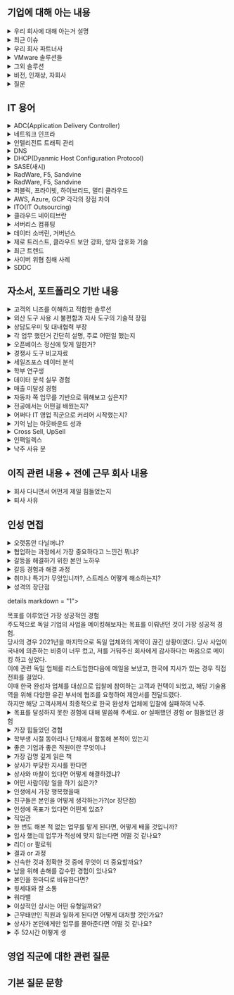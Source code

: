 ## 기업에 대해 아는 내용

<details markdown = "1">
<summary>우리 회사에 대해 아는거 설명</summary>
오픈베이스는 글로벌 No.1 솔루션들과 자체 노하우를 기반으로 하이브리드 클라우드 및 클라우드 시큐리티의 컨설팅, 설계, 구축, 빌링까지 토탈 서비스를 제공하는 기업입니다.<br>
주요 사업 부문으로는 하이브리드 및 멀티클라우드, 네트워크 보안 솔루션, ADC 및 네트워크 인프라, ITO 서비스를 제공 드리고 있습니다.
여기서 클라우드 솔루션 같은 경우에는 오픈베이스만의 전문 기술력과 인력을 기반으로 고객분들의 워크로드를 정확하게 파악하고, AWS, 애저, 브로드컴(여기 속한 VMWare는 프라이빗 클라우드 선두), 네이버 클라우와 같이 업계 선두 기업과의 파트너십을 체결하여 퍼블릭과 프라이빗을 아우르는 서비스를 제공드리고 있습니다.<br> 
<br>
(컨설팅 및 마이그레이션 서비스, 브로드컴의 VMWare VSphere(데이터 센터를 클라우드 컴퓨팅 인프라로 전환하는 솔루션),NSX(Vmware의 네트워크 가상화 및 보안 플랫폼), VSAN(로컬 물리 스토리지를 가상화하여, 스토리지 풀로 변환), ARIA(AI 지원 인프라 및 App), 탄주(멀티 클라우드 애플리케이션 개발 및 배포 플랫폼) 판매. F5 사의 Big ip(하이브리드 및 멀티클라우드 환경에서의 보안과 가용성 보장 솔루션), AWS 컨설팅 및 구축 사업, 알트 로직 사의 MDR(Managed Detection and REsponse) 서비스 판매. SaaS 환경의 기업 데이터 보호를 위한 FortiCASB 판매 등<br>
<br>
보안 솔루션은 빠르게 변화하는 보안 위협에 대응하기 위해 Anti-APT나 Anti-DDoS, WAF,SSL 암복호화, 웹 어플리케이션 공격 방어와 같은 솔루션을 제공드리고 있습니다. 특히 Fortinet(포티넷), Trellix(트렐릭스), Logpresso와 같은 우수한 벤더들과 협력하여 고객분들에게 맞춤형 보안 컨설팅 및 기술 지원 서비스를 제공하고 있습니다.
<br>
(수산 아이엔티의 암호화 트래픽 추적 솔루션과, 시스코 솔루션도 판다)<br>
<br>
네트워크 인프라 분야에서는 국내 최초로 ADC 사업을 시작한 경험과 역량을 기반으로, L2부터 L7까지 전반적인 네트워크 인프라 솔루션과 인텔리전트 트래픽 관리, 그리고 SASE(새시) 같은 최신 보안 기술까지 종합적으로 제공드리고 있습니다<br> 
특히 네트워크 솔루션 공급 관련해서는 라드웨어, F5, Sandvine와 같은 글로벌 파트너와 함께 맞춤형 서비스를 제공드리고 있습니다.<br>
<br>
ITO 서비스는 오픈베이스만의 ITO 방법론과 노하우를 기반으로, 국제 표준에 적합할 뿐만아니라 효율적이고 안정된 서비스를 제공드리고 있습니다.<br> 
<br>
이 외에도 오픈베이스만의 기술력을 기반으로 ADC를 통합적으로 관리할 수 있는 ADCSmart, APT 탐지 시스템과의 연동을 통해 위협 정보를 실시간으로 공유 및 관리할 수 있는 TARGOS(타르고스),그리고 AI를 접목한 원격 보안관제 서비스를 제공하고 있습니다.<br>
<br>
</details>

<details markdown = "1">
<summary>최근 이슈</summary>
AI 접목한 보안관제 서비스를 올해 1월 부터 제공<br>
-> 단순 로그 모니터링 넘어, AI 기반 이상행위 탐지 기술과 SIEM(씨엠, 보안 정보 및 이벤트 관리) 활용해 데이터 중앙에서 통합 분석<br>
<br>
라드웨어 아시아 태평양 지역 최고 파트너 상<br>
작년 AI 바우처 지원사업 우수 등급<br>
-> 인텔리전스 플랫폼에 모니터랩이라는 회사의 웹 공격 탐지 모듈 연동을 통한 보안 관제 고도화<br>
<br>

</details>


<details markdown = "1">
<summary>우리 회사 파트너사</summary>
퍼블릭 클라우드 부문 : AWS, 애저, 네이버 및 케이티 클라우드<br>
프라이빗 클라우드 부문 : VMware, Dell 테크놀로지스<br>
보안 쪽 관련해서는 카본 블렉이나, 포티넷, 얼럿 로직 제품들 판매<br>
</details>

<details markdown = "1">
<summary>VMware 솔루션들</summary>
VSphere는 서버 가상화를 통해 클라우드 인프라로 전환하는 것을 돕는 도구<br>
VSAN : 로컬 디스크를 합하여 공유 스토리지를 구성하는 서비스<br>
NSX : 가상화별 세분화된 보안을 제공하는 서비스<br>
VMware Log insight : 인프라 및 App 위한 지능형 로그 관리<br>
VRealize Network Insight : 물리적 가상 네트워크 통합하고 가시성 확보, 성능 및 가용성 개선에 도움주는 서비스<br>
VRealize Automation : 서버 자동화 및 프로비저닝 속도 향상<br>
VMWare Tanzu : 컨테이너·쿠버네티스를 중심으로 멀티클라우드 앱 개발·운영을 지원하는 플랫폼<br> 
VMware Horizon : VDI(가상 데스크톱 인프라) 통한 업무 연속성 및 가상화 인프라 풀스택 제공<br>  
<br>
</details>

<details markdown = "1">
<summary>그외 솔루션</summary>
SD-WAN 분야 리더 VelouCloud 제품 판매 (VMware SD-WAN의 구성요소, 소프트웨어로 트래픽을 제어하고 최적화하는 차세대 WAN(광역 네트워크 기술) 기술)<br>
WorkSpace One : 디바이스 통합 보안관리 및 어플 관리 <br>
Carbon Black 제품 : 클라우드 네이티브 엔드포인트 보호 분야 리더<br>
포티넷 제품 : 차세대 보안 솔루션 제공<br>
얼럿 로직 제품 : MDR 선두 주자로, 차세대 위협 관리 시스템 제공<br>
<br>
</details>

<details markdown = "1">
<summary>비전, 인재상, 자회사</summary>
고객의 디지털 전환 여정과 성공을 함께하는 기업으로 고객의 행복과 성장을 도우며 사회적 가치를 창출한다.<br>
고객 중심, 실행, 신용<br>
데이터 전문기업 데이터솔루션, 보안 관련 전문 기업인 시큐웨이브, 그리고 오픈 인텔스가 있음<br>
</details>

<details markdown = "1">
<summary>질문</summary>
제가 이일 맡는다면 어떤 솔루션을 주로 담당할지?<br>
기업 영업 본부, 금융영업 본부, 전략보안영업 본부, CNS(Cloud & Network Service) 영업 본부, 디지털 영업 본부, SDI 영업 본부<br>
</details>

## IT 용어
<details markdown = "1">
<summary>ADC(Application Delivery Controller)</summary>
애플리케이션의 트래픽을 지능적으로 분산,보안,최적화하는 장비나 소프트웨어(일종의 고급 로드 밸런서)<br>
-> L4, L7 로드밸런싱, SSL 종료, 애플리케이션 가속화(캐싱,압축), App의 방화벽 연계, 헬스체킹 및 모니터링<br>
<br>
</details>

<details markdown = "1">
<summary>네트워크 인프라</summary>
데이터 통신을 가능하게 하는 장비의 집합)<br>
-> 라우터(IP 주소를 기반으로 패킷을 목적지에 전달, 다른 네트워크 끼리 연결 담당)<br>
, 스위치(MAC 주소를 기반으로 패킷을 목적지에 전달, 같은 네트워크 안의 장비끼리 데이터 교환)<br>
,방화벽, 무선 AP, 케이블, 네트워크 보안장비 등<br>
<br>
</details>

<details markdown = "1">
<summary>인텔리전트 트래픽 관리</summary>
트래픽을 단순히 분산하는 것이 아니라, 종류 우선순위 패턴 분석해서 지능적으로 처리<br>
<br>
</details>

<details markdown = "1">
<summary>DNS</summary>
도메인 이름을 IP로 변환<br>
</details>

<details markdown = "1">
<summary>DHCP(Dyanmic Host Configuration Protocol)</summary>
네트워크에 연결된 장치들에게 IP 주소와 기타 네트워크 설정을 자동으로 할당하는 프로토콜
</details>

<details markdown = "1">
<summary>SASE(새시)</summary>
네트워크와 보안 기능을 클라우드 기반으로 통합해서, 사용자나 디바이스가 어디에 있든지 엣지 지점을 통해서 안전하고 빠르게 APP에 접근할 수 있도록 해주는 아키택처
</details>

<details markdown = "1">
<summary>RadWare, F5, Sandvine</summary>
라드웨어, 에프파이브, 샌드바인 모두 글로벌 SW 회사<br>
라드웨어는 데이터센터 용 애플리케이션 보안 및 전송 솔루션 분야 글로벌 리더(디도스, 애플리케이션 보안)<br>
에프파이브는 로드밸런싱 관련 솔루션 글로벌 리더(대표 제품 : BIG IP)<br>
샌드바인은 네트워크 트래픽 분석이나 제어 관련 글로벌 리더<br>
</details>

<details markdown = "1">
<summary>RadWare, F5, Sandvine</summary>
라드웨어, 에프파이브, 샌드바인 모두 글로벌 SW 회사<br>
라드웨어는 데이터센터 용 애플리케이션 보안 및 전송 솔루션 분야 글로벌 리더(디도스, 애플리케이션 보안)<br>
에프파이브는 로드밸런싱 관련 솔루션 글로벌 리더(대표 제품 : BIG IP)<br>
샌드바인은 네트워크 트래픽 분석이나 제어 관련 글로벌 리더<br>
</details>

<details markdown = "1">
<summary>퍼블릭, 프라이빗, 하이브리드, 멀티 클라우드</summary>
퍼블릭은 AWS,애저,GCP와 같은 CSP가 인터넷을 통해 리소스를 제공하는 클라우드를 뜻합니다.<br>
-> 보통 스타트업, 빠르게 실험 배포 해야되는 경우. 대규모 사용자 트래픽 대응하거나, 계절/이벤트 성 수요 변화가 큰 서비스<br>
<br>
프라이빗은 온프레미스나 전용 데이터 센터 위에 구성하여, 한 조직이 전용으로 쓰는 클라우드 환경<br>
-> 독립되어 있어 보안이나 컴플라이언스 강화 기능(금융 국방 공공 등)<br>
<br>
하이브리드 클라우드는 퍼블릭 프라이빗 클라우드를 연동해서 구성한 환경(필요한 부분 퍼블릭, 민감한 부분은 프라이빗)<br>
-> 유연성(급한 워크로드는 퍼블릭, 보안 데이터는 프라이빗)<br>
-> 온프레미스 자산이 많아서 한번에 못 옮길때, 민감 데이터 내부에 비 핵심 데이터는 퍼블릭에, 컴플라이언스 요구와 클라우드 만의 장점을 동시에 활용 하고자 할때<br>
<br>
멀티 클라우드는 2개 이상의 퍼블릭 클라우드 결합해서 사용<br>
-> 클라우드 상에 HA(고가용성) 구성, CSP 특장점 들을 결합, 여러 CSP에서 최고의 가격대비 성능의 조합 사용<br>
<br>
하이브리드 멀티 클라우드는 여러 퍼블릭 클라우드와 프라이빗 클라우드를 조합해서 사용하는 클라우드 환경<br>
</details>

<details markdown = "1">
<summary>AWS, Azure, GCP 각각의 장점 차이</summary>
AWS는 인프라에 강하고, 애저는 인증 및 호환, GCP는 빅데이터나 AI 관련 해서 장점을 가짐<br>
-> 클라우드 도입 시 가장 중요한 것은 워크로드(애플리케이션)의 특성을 정확히 파악(DB, App, 서비스 등)<br>
-> 구동 방식에 따라 어떤 인스턴스 타입을 사용하고, 네트워크 구성은 어떻게 하고, 스토리지 성능/용량은 어느 정도가 적합하고, 보안 컴플라이언스 요구는 어떤지 완전 달라짐<br>
-> ex) 트래픽이 폭주하는 경우 여러 AZ 배포로 고 가용성, 빠른 오토스케일링, 데이터 오래 저장하는 백업 시스템은 저비용 스토리지(S3 Glacier) 사용 등<br>
</details>

<details markdown = "1">
<summary>ITO(IT Outsourcing)</summary>
기업의 IT 자원(인력,시스템,운영)을 외부 업체에 위탁하는 것<br>
-> 최적화된 IT 프로세스 기반의 운영, IT 기획 및 고도화 방향 수립, 전문 관리 시스템을 활용한 표준화된 서비스 수행, 클라우드 운영 서비스<br>
-> SI나 진단 컨설팅, IT 서비스 통합 관제 구축<br>
</details>

<details markdown = "1">
<summary>클라우드 네이티브란</summary>
클라우드 호나경에서 최적의 성능과 유연성을 발휘하도록 설계된 애플리케이션 개발 및 운영 <br>
-> 핵심 특징으로는 MSA, 컨테이너, CI/CD 파이프라인, 자동 확장, 장애 복구, 무중단 배포<br>
</details>

<details markdown = "1">
<summary>서버리스 컴퓨팅</summary>
개발자가 서버 인프라에 신경을 쓰지않고, 비즈니스 로직 작성에 집중하는 그런 일종의 아키텍처<br>
</details>

<details markdown = "1">
<summary>데이터 소버린, 거버넌스</summary>
소버린은 데이터 주권으로, 데이터가 저장된 물리적 국가의 법과 규제에 따라야 한다는 뜻.<br>
거버넌스는 데이터의 품질 관리, 접근 권한, 보안 같은 것을 정하고 유지하는 정책과 절차<br>
</details>

<details markdown = "1">
<summary>제로 트러스트, 클라우드 보안 강화, 양자 암호화 기술 </summary>
1. 네트워크의 안에 있든 밖에 있든, 무조건 검증하고 최소한의 권한만 부여한다는 개념<br>
-> 재택 근무, 클라우드 환경에 필수적인 보안 개념으로 VPN 처럼 네트워크 내부를 안전하다 가정하는 기존 모델을 보완한 모델<br>
<br>
2. 클라우드 보안 강화는, 퍼블릭 하이브리드 멀티클라우드 환경에서 데이터, 워크로드, 계정 접근, 네트워크까지 종합적으로 보안하는 것<br>
-> 데이터 암호화, 접근제어(IAM, MFA), 로그 모니터링, 워크로드 보안(서버리스 컨테이너 포함)<br>
<br>
3. 양자 역학 원리 통해 이론적으로 해킹 불가능한 암호 체계 구축<br>
</details>

<details markdown = "1">
<summary>최근 트렌드</summary>
DX가 가속화되면서 AI, 빅데이터, 클라우드 기반 비즈니스 혁신이 활발해짐.<br>
</details>

<details markdown = "1">
<summary>사이버 위협 침해 사례</summary>
최근 이스라엘과 이란이 서로, SMS 스푸핑이나, 메세징 앱을 조작하거나, AI를 통해 조작된 영상을 확산하는 상황이 있었음<br>
SKT에서 데이터센터 서버가 공격받아 전화번호나 가입자 식별키와 같은 유심 정보가 유출됨<br>
</details>

<details markdown = "1">
<summary>SDDC</summary>
소프트웨어로 정의된 데이터 센터.데이터 센터 안에 있는 서버, 스토리지, 네트워크, 보안 같은 자원을 소프트웨어로 가상화해서 하드웨어에 묶이지 않고 소프트웨어로 관리 제어하겠다는 개념
</details>

## 자소서, 포트폴리오 기반 내용

<details markdown = "1">
<summary>고객의 니즈를 이해하고 적합한 솔루션</summary>
1. 고객은 보통 어떤 니즈가 있었는지?<br>
전에 근무했던 회사에서 판매했던 솔루션은 현대차와 같은 대기업에 납품할 때, 납품 제품의 SW가 ISO와 같은 국제 표준이나 현대차 내부 표준을 충족하고 있는지를 검증하기 위한 보고서를 작성하는데 많이 활용되었습니다.<br>
이때 현대차의 요구사항에 따라 필요한 검증 솔루션이 달라지는 경우가 있는데, 이때 고객분들의 요구를 정확히 파악하고 이에 적합한 솔루션을 제안드렸었습니다.<br>
예를 들어, 고객분들께서 코드를 실제로 실행하지 않고 일부 런타임 오류나 국제 표준 기반 규칙, 품질 메트릭을 점검하고 싶다고 요청하신다면 STATIC이라는 도구를 추천드렸습니다. 반면 코드를 실행하면서 각 함수별 테스트 케이스를 생성하고 이들이 유기적으로 잘 동작하는지 검증하고 싶을 때는 CT라는 도구를 제안드렸습니다. 또, 커버리지 측정만 필요하다고 하시면 COVER, AVN과 같은 자동화 환경 쪽은 Autoract를 권장하는 등, 고객분들의 상황과 목표에 가장 부합하는 솔루션을 맞춤 제안드렸습니다.<br>
</details>

<details markdown="1"> 
<summary>외산 도구 사용 시 불편함과 자사 도구의 기술적 장점</summary> 
고객분들께서는 외산 도구를 사용하면서 크게 세 가지 불편함을 겪으셨습니다. 첫째, 기술지원 대응 속도가 느렸습니다. 외산 도구의 경우 기술지원을 받기까지 최소 2주에서 길게는 1달까지 걸렸지만, 자사 기술지원팀은 24시간 이내에 최초 답변을 드리고, 필요하다면 직접 방문까지 지원할 수 있다는 강점이 있었습니다. 둘째, 유지보수 비용이 높았습니다. 외산 도구는 유지보수 요율이 도입가의 20~25% 수준으로 책정되어 있었지만, 자사는 15%로 운영해 보다 합리적이었습니다. 셋째, 외산 도구는 모든 자동차 OEM을 대상으로 범용화되어 있어, 현대차 전용 레포트를 작성할 때는 별도로 추가 개발 공수가 필요했습니다. 반면 자사 도구는 현대차 표준에 맞춘 보고서를 바로 생성할 수 있어 고객분들께 편의성을 제공했습니다. 
<br>
단점은???<br>
-> 외국 OEM을 대상으로 레포트를 제출하는 경우 당사 툴의 경우, 별도의 입증 과정이 필요하다는 단점이 있고 몇십만 라인이 넘어가는 큰 프로젝트에 대해 리포트를 생성하는 경우, 외산 툴에 비해 병렬처리 로직의 성능이 좀 떨어진다는 단점이 있음.<br>
</details>

<details markdown = "1">
<summary>상담도우미 및 대내협력 부장</summary>
1.상담 도우미 기억 남는거?<br>
먼 지역에서 와서, 아는 친구가 없는데 붙임성이 없어서 고민이다<br>
-> 해당 경험 통해 친해지고, 현재는 가장 친한 친구로 남아 있다.<br>
<br>
2. 프로그램 운영 방식 일부 조정, 행사 전 소규모 이벤트<br>
- 경기 종목을 당일 정하는 것이 아니라, 사전에 설문 조사 진행<br>
- 참여만 해도 소정의 기념품 지급<br>
- SNS를 통해 사전 참여 이벤트를 진행<br>
</details>

<details markdown="1"> 
<summary>각 업무 했던거 간단히 설명, 주로 어떤일 했는지</summary> 
자동차 1·2 Tier사 대상 자사 SW 검증 도구 아웃바운드 및 인바운드 영업 수행<br>
자동차 제어기 SW 검증 및 개발 관련 기술 용역 수주<br>
견적서 산출 및 고객사 구매팀과의 협의·조율 진행<br>
-> 양 사의 SW 부서에서는 기술적, 가격적으로 협의가 완료되었지만 구매팀에서 내부에서 산출된 인력 단가를 기준으로 너무 비싸다는 답변을 받은 기억이 있다.이때 당사만이 가지는 장점(국내 외주 업체 중 유일하게 양산 경험)과 해당 비용이 산출된 근거(SW 산업협회의 인력노임단가 가이드, 직접경비 + 재경비 + 기술료를 합쳤을때)를 합리적으로 제시하여 네고를 진행하지 않고 최종적으로 사업을 수주했던 것이 기억에 남음.<br><br>
고객사 이슈 및 클레임 대응<br>
-> 완성차 업체에서 당사 도구를 유효한 도구 리스트 상에서 제외를 했던 적 있다. 이로 인해 수많은 고객분들이 도구로 검증한 결과물을 전달 했으나 reject. 이를 위해 빠르게 담당 실장님과 의논하여 오탐을 어떻게 해결할지 WBS를 완성차 업체에 제공. 최종적으로 다시 유효한 도구로 인정받음<br><br>
영업 데이터 취합 및 전략 수립<br>
-> 세일즈포스 기반으로 어떤 기업에 매출이 덜한지, 어떤 부서에 컨택이 안되었는지, 그리고 앞으로 어떻게 영업을 펼쳐 나갈지에 대한 전략을 수립했었다.<br>
영업 과정에서 얻은 인사이트 기반 R&D 부서 설득, 기술 개발 반영<br><br>
-> 당사 국방쪽에서 프로젝트 관리를 위해 사용하던 도구가 있었음. 필드에서 영업하면서 고객 니즈 파악해보니, 해당 툴도 조금 수정 후 판매하면 좋을 것 같다 의견 전달. 최종적으로 해당 도구와 자사 검증 도구를 합한 패키지 상품을 기획해서 판매<br>
</details>

<details markdown="1"> 
<summary>오픈베이스 정신에 맞게 일한거?</summary> 
해외 신규 사업을 개척해봤던 경험이, 제가 오픈베이스 정신에 알맞게 일해봤던 경험이였던 것 같습니다.<br>
<br>
해외 자동차 부품사 50여 곳을 대상으로 아웃바운드 영업을 진행하던 중, 한 독일 고객사와 미팅을 진행했습니다. 이 고객사는 한국 완성차 업체 입찰에 참여 중이었는데, 하드웨어 대응은 가능하지만 소프트웨어 경험이 부족해 당사에 소프트웨어를 턴키로 맡기길 원했습니다. 다만 과거 당사의 일부 프로젝트가 독일 자동차 업계 기준을 충족하지 못해 중단된 사례가 있었던 터라, 내부적으로 신뢰도가 낮다는 우려가 있었습니다.<br>
<br>
추가로, 내부 여러 부서에서는 일정 부족, CL2 레벨 대응 경험 부족, 기술적 영어 커뮤니케이션 부담 등으로 협조가 어렵다는 입장을 보였습니다.
<br><br>
이에 저는 각 부서의 애로사항을 파악하고 해결책을 마련해 협조를 이끌었습니다. 일정이 부족한 부서에는 타 부서의 AI 기반 자동화 도구를 활용해 업무를 단축하도록 지원했고, CL2 경험 부족은 요건을 자료화해 공유했습니다. 영어 커뮤니케이션 부담은 한국지사 담당자와의 협업 루트를 먼저 마련하고, 독일 본사와는 화상회의를 통해 산출물 제출 기준을 완화할 수 있도록 조율했습니다.
<br><br>
결국 고객사에서 요청한 기술자료를 모두 제출할 수 있었고, 비록 이 프로젝트는 최종 수주로 이어지지 않았지만, 대응력을 인정받아 이후 두 건의 기술용역 프로젝트를 추가로 수주한 경험이 있습니다.
</details>

<details markdown="1"> 
<summary>경쟁사 도구 비교자료</summary> 
1. 타 부서랑은 어떤것 들을 협업했죠?<br>
전략기획실과는 자료 구성과 가독성 개선 관련하여 협업을 진행하였고, 각 도구에 대한 연구소장님들과 기술적인 내용의 정확성 검토를 요청 드리고자 회의를 진행하였었습니다.<br>
마지막으로 법무팀과는 외부 공유 가능 여부 및 법적 리스크 검토를 요청드리고자 회의를 진행했었습니다.<br>
<br>
2. 상황 설명<br>
고객분들께서는 당사 SW 검증 도구와 경쟁사 제품을 비교하며 장단점을 문의하는 경우가 많았습니다. 하지만 기존에는 개별 제품 간 비교 자료만 존재했을 뿐, 전체 경쟁사 제품을 종합적으로 비교하는 자료는 존재하지 않았습니다. 또한, 영업사원들은 기술지원 부서에서 제공하였던 기존 데이터를 그대로 전달하였고, 해당 비교 자료는 2021년 이후로 업데이트되지 않았습니다.<br>
<br>
3. 세미나 참석해서 기억나는 것?<br>
동적 시험을 진행할때 AI를 기반으로 테스트케이스를 자동으로 생성하는 세션이 기억에 남았었습니다.<br>
이때 단순한 제품 소개가 아니라, 어떻게 고객이 기존 테스트 비용과 시간을 절감했는지 정량적으로 제시했던 점에서 인상깊었습니다.<br>
- Dspace, 파수, Vector라는 기업, qnx 블랙베리<br><br>
4. 여러 도구를 다양하게 비교하면... 오히려 자사 제품에 대한 영업 히트율이 낮아 질수도 있는거 아닌가요??<br>
네, 말씀하신 우려도 충분히 공감합니다. 제가 생각하는 세일즈는 객관적인 비교 자료를 기반으로, 고객의 니즈에 맞는 방향을 함께 고민하는 것이 오히려 신뢰를 쌓고 장기적인 관계를 만드는 길이라고 생각합니다.<br>
실제로도 “우리 상황에서는 외산 제품보다 당사 솔루션이 더 적합하겠네요”라는 고객의 반응을 끌어내며, 오히려 저희 제품의 강점을 명확히 부각시킬 수 있었고, 이후 다른 도구나 기술용역 사업으로도 연결된 경험이 있습니다.<br>
그리고 솔직히 말씀드리면, 고객의 실제 사용 환경 및 니즈를 먼저 파악한 뒤 불필요한 기능이지만 당사가 조금 불리한 항목인 경우,그 기능은 비교표에서 제외하고 전달드리기도 했습니다.<br>
<br>
</details>

<details markdown="1"> 
<summary>세일즈포스 데이터 분석</summary> 
세일즈포스에서 도구 영업 기회를 추출할때는 '도구명'이나 '제품, 계약 관련 항목의 입력값을" 기준으로 필터링을 합니다.
그런데 2018년 이전에 등록된 도구 영업 기회의 경우, 이 두가지 항목이 모두 누락되어 있어 필터 조건을 충족하지 못했고, 그로 인해 보고서 추출 시 해당 영업 기회가 포함되지 않는 문제가 있었습니다.
저는 이 누락된 데이터를 식별하고 보완하기 위해 해당 프로젝트를 기획하고 진행하게 되었습니다.<br><br>

도구 영업 기회 65건 고객사 30곳, 고객의 니즈 분석 및 유지보수 및 신규 도구 도입 제안.<br>
-> 5곳과 유지보수 계약, 한건의 신규 도구 판매<br>

<br><br>
영업 기회명 파싱을 통해 영업 기회와 도구명을 자동으로 매핑하는 코드 작성?<br>
도구명이 A라고 가정했을 때, 과거의 영업 기회명에는 A라는 명칭이 아닌 도구의 사용 목적이나 대응 가능한 국제 표준이 기재된 경우가 많았습니다. 이로 인해 도구명을 기준으로 데이터를 조회할 경우 누락되는 사례가 자주 발생했습니다. 그래서 저는 영업 기회명을 파싱하고, 텍스트 유사도를 기반으로 도구명을 자동 매핑해 "도구명_유지보수" 또는 "도구명_구매" 형식으로 통일하는 코드를 작성해 일관되게 정리하였습니다.<br>
<br>
매핑이 되지 않는 항목은 직접 보완?<br>
예를 한가지 설명드리자면, 자동차에는 ISO 26262라는 표준이 있고, 이를 대응하기 위해서는 다양한 도구들이 필요합니다.
하지만 영업기회명에 "ISO 26262 대응을 위한 도구 구매"라고 적혀있는 경우, 해당 영업기회가 어떤 도구를 구입한것인지, 코드상으로 분류가 어려웠습니다. 그래서 그 당시 담당했던 영업사원에게 어떤 도구를 판매하였는지 질문하고 반영하는 과정을 거치게 되었습니다.<br>
<br>
기억에 남는 계약 사례?<br>
2017년 내부 횡령 사건으로 인해 해당 연도에는 비용 집행이 전면 중단되어 유지보수 계약이 체결되지 않았고, 이후로도 별도 계약 없이 도구를 꾸준히 사용해오던 고객사였습니다.
그럼에도 불구하고 도구는 계속 사용 중인 상황을 파악하여 저는 해당 고객사에 사용 중인 버전 이후 릴리즈된 기능을 정리해 전달드렸습니다.
특히, 고객이 사용하는 Jenkins라는 CI/CD 툴과 연동해 테스트 결과를 관리할 수 있는 기능이 큰 관심을 끌었습니다. 결국 해당 기능이 고객의 업무 방식에 적합하다고 판단되어, 유지보수 계약으로 이어진 사례입니다.<br>
<br>
한 고객사는 **자원 사용량 검증**이라는 항목을 대응하기 위해 외산 도구 도입을 검토 중이었습니다. 하지만 외산 도구의 가격이 너무 높아 내부적으로 부담이 크던 상황이었고, 이때 저는 **50% 이상 저렴한 당사 도구**를 제안드렸습니다. 외산 도구는 글로벌 OEM 대응까지 가능하지만, 당사 도구는 **국내 OEM에만 최적화된 제품**이었습니다. 다행히 향후 몇년간 고객분께서는 국내 OEM만을 대상으로 한 사업을 수행 중이었고, **비용 효율성과 실제 용도 적합성**을 고려해 당사 도구로 최종 계약이 성사되었습니다.<br>
<br>
</details>

<details markdown="1"> 
<summary>학부 연구생</summary> 
한 8개월 함. 한 과학원의 과제를 수주해서 진행함. 해상도가 낮아 사용되지 않는 장비의 이산화질소 농도 산출 가능 여부를 판단하고 개선 방안을 도출하는 사업 진행.이때 관련 논문과 시뮬레이션 데이터를 통해 현재 장비로는 신뢰성있는 농도 산출이 불가능하다는 점을 제시하고, 장비 튜닝을 통해 신뢰 범위 내 농도 산출을 진행 함.<br>
-> IT 분야로 나아갈지 전공 살릴지<br>
</details>

<details markdown="1"> 
<summary>데이터 분석 실무 경험</summary> 
그 과정에서 자사에서 가장 잘 판매되는 두 개의 툴이 OEM 및 계열사에서 신규 판매율이 10% 이상 감소한 것을 발견하였습니다. 이에 대한 원인을 파악한 결과, 스펙을 개정하는 과정에서 SR 상 일부 항목에서 해당 툴이 등록되지 않은 상황임을 확인하였고, 이로 인해 일부 부서에서 외산 툴을 도입한 정황까지 파악하였습니다. 해당 문제를 신속히 R&D 부서에 보고하여 협력을 이끌어내고 개발 로드맵에 포함하게 되었습니다.<br>
-> duplicated code line이라는 부분 검출이 안되는 상황이 많았음<br><br>

이에 따라 고객사별 사용 버전과 최신 버전의 기능 차이를 정리하고, 유지보수 계약을 통해 해당 기능을 제공받을 수 있다는 점을 강조하여 제안<br>
-> 10곳 이상 유지보수를 진행. 릴리즈 노트가 버전별로 각각 따로 있었다. 그래서 고객사 사용 버전부터 최신까지 어떤 기능들이 추가되었는지를 다 정리하여 전달하였다.<br>
</details>


<details markdown="1"> 
<summary>매출 미달성 경험</summary> 
9.5억 했음.<br>
각 업무 지나치게 세부적으로 대응?<br>
-> 예를들어 제안서를 작성할때 기술 스펙이나 세부조건을 제가 직접 이해하고 작성하려다보니, 막상 중요한 가격 조건이나 일정에 대한 전달이 느렸음<br>
-> 당사에서 맡는 업무인지 모르고, 고객 요청에 대응하기 위해 시간을 낭
<br>
핵심 업무의 우선 순위를 놓침<br>
-> 가능성이 낮고 요구하는 사항이 복잡했던 업무에 대해서 상당히 시간을 많이 소요했던 것 같음. 예를 들어 예산 반영용<br>
</details>

<details markdown="1"> 
<summary>자동차 쪽 업무를 기반으로 뭐해보고 싶은지?</summary> 
제가 오픈베이스에 입사하게 된다면, 자동차 산업 고객을 대상으로 클라우드 도입 컨설팅을 수행하고, 이를 기반으로 하이브리드·멀티클라우드 환경의 장점을 소개하여 전반적인 솔루션과 장비 도입까지 이어가는 성과를 만들어보고 싶습니다.<br>
<br>
현재 자동차 산업에서는 **SDV(소프트웨어 정의 차량)**와 시뮬레이션 기반 검증이 핵심 트렌드로 자리잡고 있으며, 이에 따라 생성되는 대용량 데이터의 저장, 분석, 보안 관리에 대한 수요가 빠르게 증가하고 있습니다.<br>
<br>
실제 현업 미팅에서 고객분들께서
“경영진이 AI나 클라우드에 관심은 많지만, 보안과 비용 문제로 도입이 어렵고, 적용 방안도 잘 모르겠다”는 VoC를 자주 전달해 주셨습니다.<br>
<br>
이에 대응해, 멀티클라우드와 하이브리드 클라우드의 유연성, 보안성, 비용 효율성을 함께 설명드림으로써 기술적 이해에 기반한 설득력 있는 제안으로 성과를 내보고 싶습니다.<br>
</details>

<details markdown="1"> 
<summary>전공에서는 어떤걸 배웠는지?</summary> 
저는 전공과정에서 주로 위성 데이터 처리와 활용 방법에 대해 배웠었습니다.<br>
</details>

<details markdown="1"> 
<summary>어쩌다 IT 영업 직군으로 커리어 시작했는지?</summary> 
대학 시절 프로그래밍을 접하며 IT 분야에 흥미를 느껴 정보처리기사 자격증을 취득했고, 개발 경험도 쌓았습니다. 이를 기반으로 다양한 사람들과 소통하며 사업을 이끌어가는 **PM(프로젝트 매니저)** 역할을 목표로 삼았습니다.
<br>
그런데 전에 근무했던 회사에서 IT 영업 직무를 접하게 되었고, PM에 비해 영업직군이 오히려 고객과 직접 만나 기술적 이해를 바탕으로 제안하고, 주도적으로 성과를 만들어내는 과정에서 더 큰 성취감을 느낄 수 있다고 판단했습니다.
<br>
이러한 이유로 IT 영업 직무로 커리어를 시작하게 되었습니다.<br>
</details>

<details markdown="1"> 
<summary>기억 남는 아웃바운드 성과</summary> 
니즈가 조금이라도 있을법한 회사 100여곳 조금 넘게 다 리스트업해서, 두곳 윈백 한곳 신규 도입
이게 어떻게 가능하냐?? 라고 했을때 솔직히 도구 도입은 공공 사업 제안드릴 때 남은 예산으로 이 도구도 추후 쓸수 있겠네 느낌으로 도입. 운이 좋았다.

가장 기억에 남는거, Win-Back 하는 과정에서 저희 도구만의 강점 굉장히 매력 -> 내부 부서에서 사용할 수 있는 예산이 부족했다. 이때 상급자분께, Win-back의 경우 제안드린것에서 매출로 이어진것이 1%가 안된다. 이 확률을 봤을땐 도구 도입가를 조금 낮춰서라도 진입한후 매년 유지보수 매출을 내는 것이 더 매력적으로 보인다~
</details>

<details markdown="1"> 
<summary>Cross Sell, UpSell</summary> 
UpSell의 경우, 주로 자사 보유 도구의 업그레이드를 진행하였다.<br>
-> 업그레이드 진행 시 어떤 기능이 추가되는지 강조하였음<br>
<br>
CrossSell의 경우, 현대차의 추후 요구될 변경 사항들을 미리파악해서, 고객 분들에게 도구들을 제안했다.<br>
-> 잔여 예산이 있는 고객분들 또는 공공에서 남는 예산이 있는 경우 도입이 되는 경우가 많았다.<br>
<br>
</details>

<details markdown="1"> 
<summary>인팩일렉스</summary> 
DHS(Door Handler System) 전 차종에 대해 DHS 사이버보안 검증 기술용역 수주함. 건 당 5천만원 정도<br>
-> 담당자분과 친분을 쌓기도함. 경영진에서 너무 비싼거 아니냐고 함. 하지만 경쟁사 다른 업체(한일 프로텍)에서 파일럿 과정에서 한번 문제가 터졌던 적이 있지만 우리는 없었음. 이 점을 강조. 구매팀 네고는 현대차 내부의 가격 산출 기준과 소프트웨어 산업 협회의 가격 기준 기반으로 네고를 방어하였음.<br>
</details>

<details markdown="1"> 
<summary>낙주 사유 분</summary> 
예산 부족이나 내부 우선순위 변화 -> 고객사별 의사 결정 구조<br>
경쟁사의 기술력, 가격, 납기 등 강점을 비교 분석 -> ex) 양산까지 책임짐<br>
저희의 제안서 완성도, 대응 속도, 커뮤니케이션 과정에서의 부족한 점을 되돌아봅니다.<br>
</details>

## 이직 관련 내용 + 전에 근무 회사 내용
<details markdown="1"> 
<summary>회사 다니면서 어떤게 제일 힘들었는지</summary> 
가장 힘들었던 순간은, 많은 노력을 기울였던 사업이 최종적으로 성사되지 않았을 때였습니다. 특히 해외 사업을 메이킹하는 과정에서, 야근이 잦은 부서까지 설득해가며 회의를 조율하고 함께 제안을 준비했지만, 결과적으로 수주로 이어지지 못했습니다. 주변에서는 “사업은 원래 그럴 수 있다”라고 위로해 주셨지만, 함께 고생했던 분들께 미안한 마음이 커서 가장 힘들었던 경험으로 남았습니다.<br>
</details>

<details markdown="1"> 
<summary>퇴사 사유</summary> 
이전 회사에서는 주로 SW 검증 도구를 다뤘는데, 이 또한 현대차 같은 대기업의 요구가 있을 때만 한정적으로 구매가 이루어졌습니다. 좀 더 범용적으로 사용될 수 있는 소프트웨어, 예를 들어 클라우드나 네트워크처럼 다양한 산업군과 고객에게 제안할 수 있는 솔루션을 다뤄보고 싶다는 생각이 컸습니다.<br>
그리고 개인적으로 30살이 되기 전에는 새로운 환경에 한번 도전해보고 싶었습니다. 30대부터는 안정적으로 정착하는 것이 중요하다고 생각했고, 이전 회사는 사람들도 좋고 업무도 잘 적응했지만, 더 폭넓은 솔루션을 경험할 기회를 놓치고 싶지 않아서 퇴사를 결정하게 되었습니다.<br>
</details>

## 인성 면접
<details markdown = "1">
<summary>오랫동안 다닐꺼냐?</summary>
네 오래다닐수 ~~ 정말 오고싶었던 기업인 만 뽑아주시면 최선~~
</details>

<details markdown = "1">
<summary>협업하는 과정에서 가장 중요하다고 느낀건 뭐냐?</summary>
저는 협업 과정에서 동료 간의 믿음이 구축되어 있는 것이 가장 중요하다고 생각합니다.<br>
팀원간의 믿음이 있어야지만 역할 분담 과정 뿐 아니라, 각자의 업무에 집중할 수 있고, <br>
서로 간의 소통 과정에서 각자의 의견이 존중받는다는 분위기가 형성되어 좋은 아이디어가 나올 수 있기 때문입니다.<br>
</details>

<details markdown = "1">
<summary>갈등을 해결하기 위한 본인 노하우</summary>
갈등 과정을 해결하기 위한 저만의 노하우는 서로 진솔한 얘기를 하고, 시간을 많이 가지는 것이라고 생각<br>
슈어소프트테크 근무 하던 당시, 사업을 위해 여러 팀에 업무 협조를 요청 드리는 과정에서 부담스러운 업무라는 이유로 협조가 어려워 조그마한 갈등이 생겼고 이를 해결한 경험이 있다.<br>
이때 저는 협조를 이끌어내고자 업무 적인 내용뿐만 아니라, 점심도 같이 먹고, 퇴근후 저녁에 맥주도 한잔하는 등 시간을 보내며 개인적인 얘기도 많이 하게 되었다.<br>
얘기하는 과정에서 팀장님 만의 애로사항을 경청한 후 같이 해결 방안을 고민하고, 앞으로 같이 발전적으로 나가보자는 얘기하며 최종적으로 협조를 이끌어냄<br>
</details>

<details markdown = "1">
<summary> 갈등 경험과 해결 과정</summary>
슈어소프트테크 근무 하던 당시, 사업을 위해 여러 팀에 업무 협조를 요청 드리는 과정에서 부담스러운 업무라는 이유로 협조가 어려워 조그마한 갈등이 생겼고 이를 해결한 경험이 있다.<br>
이때 저는 해당 사업을 진행을 함으로써 얻을 수 있는 점을 강조하여 서로의 의견을 좁힐 수 있었고 최종적으로는 협조를 성공적으로 이끌어내게 되었다.<br>
</details>

<details markdown = "1">
<summary> 취미나 특기가 무엇입니까?, 스트레스 어떻게 해소하는지?</summary>
저는 개인적으로 배드민턴과 산책하는 것을 좋아한다.<br>
-> 걱정이 많을때  취미 활동을 하면 스트레스랑 답답한 마음이 해소. 특히 제가 왜 스트레스를 받고 어떻게 해나가야할지 생각이 정리되어서 좋아한다.<br>
-> 고탠션(28파운드), 헤드쪽에 실린 채<br>
<br>
특기 : 새로 만나는 사람과 서로 대화를 이어가는것에 자신있다.<br>
</details>

<details markdown = "1">
<summary> 성격의 장단점</summary>
저의 가장 큰 성격상의 장점은 공감능력을 바탕으로 한 의사소통 능력이라고 생각합니다.<br>
고등학교 때 친구들의 추천을 받아 또래상담가 역할을 맡게 되었고, 다양한 친구들의 고민을 들으며 같이 공감하고 소통하는 방법을배우게되었습니다.<br>
이러한 경험을 바탕으로 현재도 여러 사람들의 말을 잘 경청하고, 이에 대해 공감하는 것과 동시에 개개인의 상황에 맞게 대화를 이어나가며 좋은 관계를 맺어나가고 있습니다.<br>
<br><br>
단점은 때로 거절을 잘 못한다는 것입니다.<br>
실제 업무를 진행하면서, 제 업무 Role이 아닌것에 대해서도 고객 또는 내부 실무진 분들께서 요청하실 때 거절을 잘 못했었습니다.<br>
이때 도움 요청을 거절하지 못해, 제 업무 일정상 차질이 생겼던 적이 있습니다.<br>
현재는 도움 요청에 대해 가능한 한에서만 수락하고 불가능하다면 불가능한 이유를 객관적이고 솔직하게 이야기하면서 정중하게 거절하려고 노력하고 있습니다.<br>
</details>

details markdown = "1">
<summary> 목표를 이루었던 가장 성공적인 경험</summary>
주도적으로 독일 기업의 사업을 메이킹해보자는 목표를 이뤄낸던 것이 가장 성공적 경험.<br>
당사의 경우 2021년을 마지막으로 독일 업체와의 계약이 끊긴 상황이였다. 당사 사업이 국내에 의존하는 비중이 너무 컸고, 저를 거둬주신 회사에게 감사하다는 마음으로 메이킹 하고 싶었다.<br>
이에 관련 독일 업체를 리스트업한다음에 메일을 보냈고, 한국에 지사가 있는 경우 직접 전화를 걸었다.<br>
이때 한국 완성차 업체를 대상으로 입찰에 참여하는 고객과 컨택이 되었고, 해당 기술용역을 위해 다양한 유관 부서에 협조를 요청하여 제안서를 전달드렸다.<br>
하지만 해당 고객사께서 최종적으로 한국 완성차 업체에 입찰에 실패하여 낙주.<br>
</details>

<details markdown = "1">
<summary> 목표를 달성하지 못한 경험에 대해 말씀해 주세요. or 실패했던 경험 or 힘들었던 경험 </summary>
학부 시절, 저는 수석으로 졸업하는 것을 목표로 삼았으나 달성하지 못한 경험이 있습니다.<br>
이때 저는 흥미가 가는 과목에 대해서는 성적이 좋았으나, 재미가 없다고 느껴진 특정 전공 과목들에 대한 성적이 좋지 못하였습니다.<br>
이 경험을 통해 제가 관심을 가지 않았던 부분에 대해서도 진지한 태도로 접근해야 하며, 큰 목표를 이루기 위해서는 세부적인 요소 하나하나에 무관심하거나 소홀히 해서는 안된다는 점을 깨달았습니다.<br>
<br>
</details>

<details markdown = "1">
<summary> 가장 힘들었던 경험</summary>
이전 독일 업체와의 계약이 2021년 법적 분쟁으로까지 이어졌던 이력이 있었고, 해당 업체의 검토 기준은 국내 고객사에 비해 두 배 이상 까다로웠습니다. 이러한 배경 때문에 내부적으로 부정적인 인식이 강했고, 협조를 얻는 데 큰 어려움이 있었습니다.<br>

저는 해당 업무가 기존에 수행하던 업무와 본질적으로 큰 차이가 없다는 점을 강조하기 위해 관련 논문 및 공식 문서들을 수집해 전달했고, 이 사업을 통해 향후 어떤 비전을 기대할 수 있는지 구체적으로 제시하며 설득을 시도했습니다.<br>

업무적으로 제가 할 수 있는 모든 지원을 다했음에도 불구하고, 협조를 요청한 세 팀 중 두 팀의 동의를 얻지 못했던 점이 가장 힘들었습니다.<br>

이후에는 단순한 논리적 설득이 아닌, 사람 간 신뢰를 기반으로 한 소통이 필요하다고 느꼈고, 해당 팀의 팀장님들과 점심 식사, 커피 미팅, 저녁 자리 등을 통해 진심 어린 대화를 나누고, 출장을 기차타고 가신 경우 제가 역에 데리러 가는등 관계를 쌓기 위해 노력하여 최종적으로 업무 협조를 받게 되었다..<br>

이 경험을 통해 ‘일도 결국 사람과 사람이 하는 일’이며, 내부 설득과 관계 형성을 위한 ‘내부 영업’도 매우 중요하다는 점을 깊이 깨닫게 되었습니다.
<br>
</details>

<details markdown = "1">
<summary> 학부생 시절 동아리나 단체에서 활동해 본적이 있는지 </summary>
학부생 시절 학과 내 축구 동아리에 가입하여 활동하였고, 학생회에서 대내협력부장을 맡아 학과 여러 행사에 참여를 요청드렸습니다.<br>
그리고 연구실에서 학부 연구생 활동을 하였고, 현재 다니는 회사에서는 독서 동아리에 다녔다.<br>
</details>

<details markdown = "1">
<summary> 좋은 기업과 좋은 직원이란 무엇이냐</summary>
좋은 기업 : 직원들이 잠재력을 발휘하고 성장할 수 있는 환경을 조성한 기업. 좋은 직원 : 맡은 역할과 책임을 성실히 수행하고, 어떻게 우리 기업이 더 성장해 나갈 수 있을지 고민하는 직원.
</details>

<details markdown = "1">
<summary>가장 감명 깊게 읽은 책</summary>
저는 거절은 해야겠는데 말을 못하겠고라는 책을 가장 감명 깊게 읽은 것 같습니다.
해당 책을 통해 사람들이 거절은 잘 못하는 이유은 대개 관계 불안 있고, 오히려 거절을 하는 것이 자신에게 도움이 될 뿐만 아니라, 관계 유지에 도움이 된다는 것을 알게 되었습니다.
이후 저는 도움 요청에 대해 가능한 한에서만 수락하고 불가능하다면, 불가능한 이유를 솔직하게 이야기하면서 정중하게 거절하려고 노력하고있습니다.
</details>

<details markdown = "1">
<summary>상사가 부당한 지시를 한다면</summary>
저는 우선적으로 법적이나, 회사 내규에 어긋나는 지시거나 회사의 이윤에 해를 끼치는지 부터 판단해 보겠습니다.
이때 만약 어긋나는 일이라고 확인된다면 가까운 선배뿐과 조용히 조언을 구한 후 행동하겠습니다.
하지만 부당한 지시가 저만의 생각이였다면, 일단은 지시를 따르겠습니다.
먼저 회사생활을 시작하신 상사의 지시는 이유가 있다고 생각하고, 큰 일이 아니라면 지시 이행 후에 나중에 개인적으로 말씀드려도 되는 부분이라고 생각합니다.
</details>

<details markdown = "1">
<summary>상사와 마찰이 있다면 어떻게 해결하겠냐?</summary>
상사분과 갈등이 생긴다면, 우선 상사분과 대화를 통해 문제를 해결하도록 적극적으로 노력하겠습니다.
이때 상사분의 생각과 의견을 들어보고, 어디서 부터 오해가 생겼는지 파악하여 그것을 해결하도록 하겠습니다.
상사분은 인생과 실무에 있어 저보다는 경험이 많은 분이므로, 의견을 받아들이되, 불합리하거나 회사의 이익에 반하는 것이 있으면 의견을 제시하여 조율하도록 노력하겠습니다.
</details>

<details markdown = "1">
<summary>어떤 사람이랑 일을 하기 싫은가?</summary>
저는 개인적으로 **업무에 비협조적인 태도를 보이는 사람과 함께 일하는 것이 어렵다고 느낍니다.<br>
업무라는것은 각자의 역할과 책임의 바탕으로 공동의 목표를 달성하는 과정이라 생각합니다.<br>
이를 달성하는 과정에서, 업무에 비협조적인 태도를 보이는 사람이 있을 때 업무 효율 뿐만 아니라, 관련 부서에 사기까지 저하 시키는 것을 확인하게됨<br>
하지만 저는 그 부서만의 입장을 파악하기 위해 노력했고, 업무 목적과 기대효과를 수치와 사례로 정리해 설득한다.<br>
</details>

<details markdown = "1">
<summary>인생에서 가장 행복했을때</summary>
-> 저에게 인생에서 가장 행복했던 순간은,
고등학교 시절 가족들과 함께 오사카로 여행을 갔을 때입니다.

당시 아버지께서 평일은 물론 주말에도 바쁘셔서
한자리에 모이기조차 어려웠던 시기가 있었습니다.
이때 아버지가 시간을 내실 수 있으셔서 고2 겨울방학 때 처음으로 가족 모두가 함께 여행을 갈 수 있었습니다.

그 여행에서 서로의 일상과 고민을 나누며 진솔한 대화를 나눌 수 있었고,
특히 길에서 웃고 떠들던 기억이 지금도 따뜻하게 남아 있습니다.

단순한 여행을 넘어, 가족간의 유대감이 얼마나 따뜻한지 느낄 수 있었던 순간이었기에
제 인생에서 가장 소중하고 행복한 기억으로 남아 있습니다.<br>
</details>

<details markdown = "1">
<summary>친구들은 본인을 어떻게 생각하는가?(or 장단점)</summary>
친구들이 말하는 저는 같이 있으면 재미있다는 것입니다.
여러 사람들과 있을때 재밌는 분위기를 조성하는 역할을 해서 이런 얘기를 종종 듣는것 같습니다.
반면 제 단점을 과몰입을 하는 것이라고 생각하는 것 같습니다.
친구들이 슬프거나 기쁠때 오히려 제가 더 기뻐하고 더 슬퍼하는 경우가 있습니다.
뭐든 과한것은 좋지 않기 떄문에 현재는 너무 과몰입하지 않고 감정을 절제하려고 노력하고 있습니다.<br>
</details>

<details markdown = "1">
<summary>인생에 목표가 있다면 어떤게 있죠?</summary>
우선 회사에서는 10년 내로 인정받는 직원이 되어 보직자가 되고, 여러 후배들을 잘 이끄는 멘토 역할을 하는것이 목표.<br>
개인적으로는 어떤 자리에 있어도 필요한 사람이 되자는 것과 행복한 가정을 꾸리는 것이<br>
지금까지 영업을 하면서 항상 저를 거둬주신 회사에 대해 감사함을 느꼈고, 언제나 맡은 목표 이상을 해내고자 노력했다.<br>
앞으로도 기억되는 사람이 되고자 맡은일에 최선을 다해 신뢰와 믿음을 쌓아가고자 함.<br>
</details>

<details markdown = "1">
<summary>직업관</summary>
제가 평소에 생각하는 직업관의 첫 번째는 **‘가장 잘할 수 있는 일을 하는 것’**입니다. 대학교 시절, 대내협력부장을 맡아 환경해양대학 내 행사 참여율을 가장 높은 학과로 변화시킨 경험이 있고, 현재 영업 업무를 하며 주위에서 수주가 어렵다고 판단했던 사업을 성공적으로 성사시킨 경험도 있습니다. 이러한 성과를 통해 영업은 제가 가장 잘할 수 있는 일이라고 확신하게 되었습니다.
두 번째는 **‘흥미와 재미를 느낄 수 있는 분야에서 일하는 것’**입니다.
IT 분야는 트렌드가 빠르게 변하고, 이에 따라 다양한 기술과 도구들이 끊임없이 발전하고 있습니다. 이러한 역동적인 변화는 저의 지적 호기심을 자극하며, 꾸준히 배우고 성장할 수 있도록 동기를 부여합니다.

저는 앞으로도 저의 역량을 가장 잘 발휘할 수 있으며, 동시에 흥미와 열정을 유지할 수 있는 분야에서 전문가로 성장하고 싶습니다.
</details>

<details markdown = "1">
<summary>한 번도 해본 적 없는 업무를 맡게 된다면, 어떻게 배울 것입니까?</summary>
우선 업무 메뉴얼이나 가이드라인을 찾아서 전반적인 프로세스를 파악하고자 읽어볼것 같다.<br>
그 다음 실제 업무를 하며 저만의 일지를 만들어서, 단계별로 업무의 주요 절차나 팁 정리<br>
</details>


<details markdown = "1">
<summary>입사 했는데 업무가 적성에 맞지 않는다면 어떨 것 같나요?</summary>
우선 초기에 업무에 적응하지 못한다면 적성에 안맞다고 착각할 수도 있습니다.<br>
-> 이를 업무 적응 과정이라고 생각했습니다.<br>
저 또한 처음에 입사했을때 업무를 배우고 적응하기 힘들어 이 일이 적성에 맞나라고 생각했지만,<br>
실제로 어느 경험치가 쌓였을 때는 이 만큼 나랑 맞는 직무가 있을까라는 생각을 가질 정도로 만족한다.<br>
따라서 적성에 맞지 않더라도 업무 역량을 익히느 ㄴ과정이라 생각하고 열시미<br>
</details>

<details markdown = "1">
<summary>리더 or 팔로워</summary>
저는 두 가지 역할을 모두할 수 있지만 추진력있는 리더에 가깝습니다.
+ 사례<br>
</details>

<details markdown = "1">
<summary>결과 or 과정</summary>
결과와 과정 모두 중요하지만, 결과가 더 중요하다고 생각합니다. 과정이 좋더라도, 기업은 성과있어야 운영이 되는 조직입니다.<br>
특히 영업직은 필드에서 성과로 증명하는 것이 필수적.
</details>

<details markdown = "1">
<summary>신속한 것과 정확한 것 중에 무엇이 더 중요할까요?</summary>
정확이 중요하다 생각한다. 영업의 경우 신속하게 대응도 중요하지만 결국 핵심은 정확하게 기술적인 내용을 파악하고 이를 고객에게 전달해야만 좋을결과 얻는다고 생각
</details>

<details markdown = "1">
<summary>남을 위해 손해를 감수한 경험이 있나요?</summary>
과거 영업 데이터 정리<br>
</details>

<details markdown="1"> <summary>본인을 한마디로 비유한다면?</summary> 
저는 저 자신을 **‘하얀 도화지’**에 비유하고 싶습니다. 하얀 도화지는 어떤 색과도 잘 어우러지며, 상대의 색을 더 선명하게 살려주는 특성이 있습니다. 저는 다양한 성향의 사람들과 협업할 때, 상대의 의견을 존중하고 조율하며 조화롭게 일하는 것을 중요하게 생각합니다.
실제로 여러 부서와의 협업이 필요한 영업 업무를 수행하면서도, 상대 팀의 관점을 먼저 이해하고 조율점을 찾아가는 방식으로 신뢰를 얻고, 공동의 목표를 효과적으로 달성해왔습니다.

앞으로도 저는 어떤 환경, 어떤 사람과도 잘 어우러지며, 조직과 함께 새로운 가치를 그려낼 수 있는 사람이고 싶습니다.

</details>

<details markdown="1"> 
<summary>윗세대와 잘 소통</summary> 
세대 차이가 있더라도 대화를 통해 하나의 공감대를 찾아내어 대화. 너무 불편하게만 생각하지 않고 다가가는 것
</details>

<details markdown="1"> 
<summary>워라밸</summary> 
 워라벨은 중요한 사회적 트렌드라고 생각하지만, 개인의 워라벨 추구가 지나치게 강조되면 자신의 업무를 소홀히하여 조직에 민폐가 될 수 있다고 생각합니다.
<br>
2) 따라서 워라벨을 추구하되, 자신의 업무에 대한 애정과 책임감을 잃지 않고 업무에 충실함으로써 기업의 목표를 달성하고 동료들과의 원활한 협력을 이끌어내는 것이 바람직하다고 생각합니다. 
</details>


<details markdown="1"> 
<summary>이상적인 상사는 어떤 유형일까요?</summary> 
1) 저는 피드백을 솔직하게 주고 받을 수 있는 환경을 조성하여 서로의 성장을 촉진할 수 있는 상사라고 생각합니다. 

2) 이런 상사와 일을 하면 누구나 자신의 업무 역량을 객관적으로 파악할 수 있다고 생각합니다. 

3) 그렇기에 저는 상급자나 동료들의 피드백을 적극적으로 반영하는 것은 물론이고, 개인업무만 생각하는 것이 아닌 동료들의 업무도 두루 살필 수 있는 직원이 되겠습니다.
</details>

<details markdown="1"> 
<summary>근무태만인 직원과 일하게 된다면 어떻게 대처할 것인가요?</summary> 
1) 우선 동료와 커피를 마시면서 편안하게 이 문제에 대해서 이야기를 나누겠습니다. 이 과정에서 동료를 독려하고 제 의견을 이야기해야 해당 문제가 수월하게 해결될 수 있을 것 같습니다. 

2) 너무 불편한 분위기에서 격식을 갖춰 불만을 말하게 되면 오히려 반감을 살 수 있기 때문입니다.

3) 그럼에도, 직원의 근무태만이 고쳐지지 않는다면 그 직원과 함께 일하기는 어려울 것 같습니다. 따라서 상사께 해당문제를 보고하고 조치취해 다른 직원에게도 피해가 가지 않도록 하겠습니다.
</details>

<details markdown="1"> 
<summary>상사가 본인에게만 업무를 몰아준다면 어떨 것 같나요?</summary> 
상사가 저에게 어떤 일을 몰아준다면 그것은 분명 어떤 이유가 있을 것이라고 생각합니다. 따라서 상사의 지시를 따르며 힘든 일이라도 배울 점이 있다는 생각으로 최선을 다하겠습니다. <br>
<br>
만약 이러한 업무가 저의 능력으로 처리할 수 없는 수준이라면, 조직에 피해를 줄 수 있으니 상사와 대화를 나누어 대응책을 찾아보도록 하겠습니다. 나아가, 제가 마무리하지 못한 업무는 꼭 해내겠다는 자세를 보이겠습니다.<br>
</details>

<details markdown="1"> 
<summary>주 52시간 어떻게 생</summary> 
네, 주 52시간 근무제의 취지는 분명히 긍정적인 방향으로 설정되었다고 생각합니다. 그러나 업계 현장에서는 근무제와 다르게 52시간을 초과하여 근무하는 경우가 적지 않았습니다. 이는 업무의 특성상 긴급한 요구사항이나 프로젝트의 마감 기한 등으로 인해 불가피한 경우가 많았기 때문입니다.
<br>
따라서 이 제도가 현장의 현실과 더 밀접하게 연동될 수 있도록 데이터를 기반으로 한 지속적인 모니터링과 보완이 필요하다고 생각합니다. 예를 들어, 유연근로제와 같은 대체 방안을 통해 업무 피크 시즌에는 탄력적으로 근무할 수 있도록 하고, 비수기에는 충분한 휴식을 보장받을 수 있는 시스템을 마련하는 것이 중요하다고 봅니다
</details>

## 영업 직군에 대한 관련 질문


## 기본 질문 문항


















